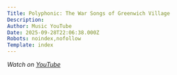 ```yaml
---
Title: Polyphonic: The War Songs of Greenwich Village
Description: 
Author: Music YouTube
Date: 2025-09-28T22:06:38.000Z
Robots: noindex,nofollow
Template: index
---
```

<p><em>Watch on <a href="https://www.youtube.com/watch?v=y3g4UOBwHwU" rel="noopener noreferrer">YouTube</a></em></p>

